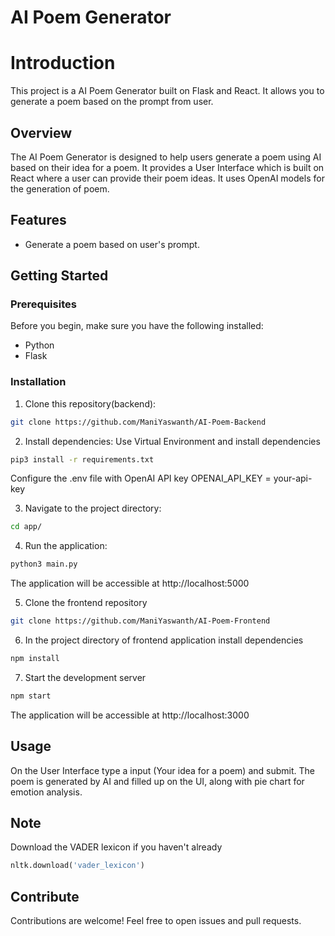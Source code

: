 # AI Poem Generator

# Introduction 
This project is a AI Poem Generator built on Flask and React. It allows you to generate a poem based on the prompt from user.

## Overview
The AI Poem Generator is designed to help users generate a poem using AI based on their idea for a poem. It provides a User Interface which is built on React where a user can provide their poem ideas. It uses OpenAI models for the generation of poem.


## Features
- Generate a poem based on user's prompt.
## Getting Started

### Prerequisites

Before you begin, make sure you have the following installed:

- Python
- Flask

### Installation

1. Clone this repository(backend):

```bash
git clone https://github.com/ManiYaswanth/AI-Poem-Backend
```

2. Install dependencies:
Use Virtual Environment and install dependencies

```bash
pip3 install -r requirements.txt
```
Configure the .env file with OpenAI API key
OPENAI_API_KEY = your-api-key

3. Navigate to the project directory:

```bash
cd app/
```

4. Run the application:

```bash
python3 main.py
```
The application will be accessible at http://localhost:5000

5. Clone the frontend repository
```bash
git clone https://github.com/ManiYaswanth/AI-Poem-Frontend
```

6. In the project directory of frontend application install dependencies
```bash
npm install
```
7. Start the development server
```bash
npm start
```
The application will be accessible at http://localhost:3000

## Usage
On the User Interface type a input (Your idea for a poem) and submit. The poem is generated by AI
and filled up on the UI, along with pie chart for emotion analysis.

## Note
Download the VADER lexicon if you haven't already
```python
nltk.download('vader_lexicon') 
```

## Contribute
Contributions are welcome! Feel free to open issues and pull requests.